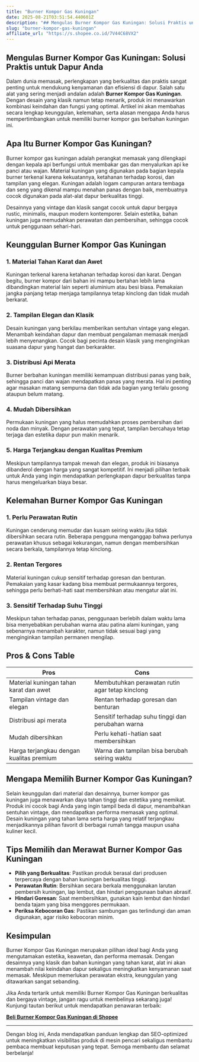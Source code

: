```yaml
---
title: "Burner Kompor Gas Kuningan"
date: 2025-08-21T03:51:54.440601Z
description: "## Mengulas Burner Kompor Gas Kuningan: Solusi Praktis untuk Dapur Anda..."
slug: "burner-kompor-gas-kuningan"
affiliate_url: "https://s.shopee.co.id/7V44C68VX2"
---
```

## Mengulas Burner Kompor Gas Kuningan: Solusi Praktis untuk Dapur Anda

Dalam dunia memasak, perlengkapan yang berkualitas dan praktis sangat penting untuk mendukung kenyamanan dan efisiensi di dapur. Salah satu alat yang sering menjadi andalan adalah **Burner Kompor Gas Kuningan**. Dengan desain yang klasik namun tetap menarik, produk ini menawarkan kombinasi keindahan dan fungsi yang optimal. Artikel ini akan membahas secara lengkap keunggulan, kelemahan, serta alasan mengapa Anda harus mempertimbangkan untuk memiliki burner kompor gas berbahan kuningan ini.

## Apa Itu Burner Kompor Gas Kuningan?

Burner kompor gas kuningan adalah perangkat memasak yang dilengkapi dengan kepala api berfungsi untuk membakar gas dan menyalurkan api ke panci atau wajan. Material kuningan yang digunakan pada bagian kepala burner terkenal karena kekuatannya, ketahanan terhadap korosi, dan tampilan yang elegan. Kuningan adalah logam campuran antara tembaga dan seng yang dikenal mampu menahan panas dengan baik, membuatnya cocok digunakan pada alat-alat dapur berkualitas tinggi.

Desainnya yang vintage dan klasik sangat cocok untuk dapur bergaya rustic, minimalis, maupun modern kontemporer. Selain estetika, bahan kuningan juga memudahkan perawatan dan pembersihan, sehingga cocok untuk penggunaan sehari-hari.

## Keunggulan Burner Kompor Gas Kuningan

### 1. Material Tahan Karat dan Awet

Kuningan terkenal karena ketahanan terhadap korosi dan karat. Dengan begitu, burner kompor dari bahan ini mampu bertahan lebih lama dibandingkan material lain seperti aluminium atau besi biasa. Pemakaian jangka panjang tetap menjaga tampilannya tetap kinclong dan tidak mudah berkarat.

### 2. Tampilan Elegan dan Klasik

Desain kuningan yang berkilau memberikan sentuhan vintage yang elegan. Menambah keindahan dapur dan membuat pengalaman memasak menjadi lebih menyenangkan. Cocok bagi pecinta desain klasik yang menginginkan suasana dapur yang hangat dan berkarakter.

### 3. Distribusi Api Merata

Burner berbahan kuningan memiliki kemampuan distribusi panas yang baik, sehingga panci dan wajan mendapatkan panas yang merata. Hal ini penting agar masakan matang sempurna dan tidak ada bagian yang terlalu gosong ataupun belum matang.

### 4. Mudah Dibersihkan

Permukaan kuningan yang halus memudahkan proses pembersihan dari noda dan minyak. Dengan perawatan yang tepat, tampilan bercahaya tetap terjaga dan estetika dapur pun makin menarik.

### 5. Harga Terjangkau dengan Kualitas Premium

Meskipun tampilannya tampak mewah dan elegan, produk ini biasanya dibanderol dengan harga yang sangat kompetitif. Ini menjadi pilihan terbaik untuk Anda yang ingin mendapatkan perlengkapan dapur berkualitas tanpa harus mengeluarkan biaya besar.

## Kelemahan Burner Kompor Gas Kuningan

### 1. Perlu Perawatan Rutin

Kuningan cenderung memudar dan kusam seiring waktu jika tidak dibersihkan secara rutin. Beberapa pengguna menganggap bahwa perlunya perawatan khusus sebagai kekurangan, namun dengan membersihkan secara berkala, tampilannya tetap kinclong.

### 2. Rentan Tergores

Material kuningan cukup sensitif terhadap goresan dan benturan. Pemakaian yang kasar kadang bisa membuat permukaannya tergores, sehingga perlu berhati-hati saat membersihkan atau mengatur alat ini.

### 3. Sensitif Terhadap Suhu Tinggi

Meskipun tahan terhadap panas, penggunaan berlebih dalam waktu lama bisa menyebabkan perubahan warna atau patina alami kuningan, yang sebenarnya menambah karakter, namun tidak sesuai bagi yang menginginkan tampilan permanen mengilap.

## Pros & Cons Table

| **Pros**                                  | **Cons**                                            |
|--------------------------------------------|-----------------------------------------------------|
| Material kuningan tahan karat dan awet   | Membutuhkan perawatan rutin agar tetap kinclong  |
| Tampilan vintage dan elegan               | Rentan terhadap goresan dan benturan               |
| Distribusi api merata                     | Sensitif terhadap suhu tinggi dan perubahan warna|
| Mudah dibersihkan                         | Perlu kehati-hatian saat membersihkan            |
| Harga terjangkau dengan kualitas premium  | Warna dan tampilan bisa berubah seiring waktu    |

## Mengapa Memilih Burner Kompor Gas Kuningan?

Selain keunggulan dari material dan desainnya, burner kompor gas kuningan juga menawarkan daya tahan tinggi dan estetika yang memikat. Produk ini cocok bagi Anda yang ingin tampil beda di dapur, menambahkan sentuhan vintage, dan mendapatkan performa memasak yang optimal. Desain kuningan yang tahan lama serta harga yang relatif terjangkau menjadikannya pilihan favorit di berbagai rumah tangga maupun usaha kuliner kecil.

## Tips Memilih dan Merawat Burner Kompor Gas Kuningan

- **Pilih yang Berkualitas**: Pastikan produk berasal dari produsen terpercaya dengan bahan kuningan berkualitas tinggi.
- **Perawatan Rutin**: Bersihkan secara berkala menggunakan larutan pembersih kuningan, lap lembut, dan hindari penggunaan bahan abrasif.
- **Hindari Goresan**: Saat membersihkan, gunakan kain lembut dan hindari benda tajam yang bisa menggores permukaan.
- **Periksa Kebocoran Gas**: Pastikan sambungan gas terlindungi dan aman digunakan, agar risiko kebocoran minim.

## Kesimpulan

Burner Kompor Gas Kuningan merupakan pilihan ideal bagi Anda yang mengutamakan estetika, keawetan, dan performa memasak. Dengan desainnya yang klasik dan bahan kuningan yang tahan karat, alat ini akan menambah nilai keindahan dapur sekaligus meningkatkan kenyamanan saat memasak. Meskipun memerlukan perawatan ekstra, keunggulan yang ditawarkan sangat sebanding.

Jika Anda tertarik untuk memiliki Burner Kompor Gas Kuningan berkualitas dan bergaya vintage, jangan ragu untuk membelinya sekarang juga! Kunjungi tautan berikut untuk mendapatkan penawaran terbaik:

[**Beli Burner Kompor Gas Kuningan di Shopee**](https://s.shopee.co.id/7V44C68VX2)

---

Dengan blog ini, Anda mendapatkan panduan lengkap dan SEO-optimized untuk meningkatkan visibilitas produk di mesin pencari sekaligus membantu pembaca membuat keputusan yang tepat. Semoga membantu dan selamat berbelanja!
